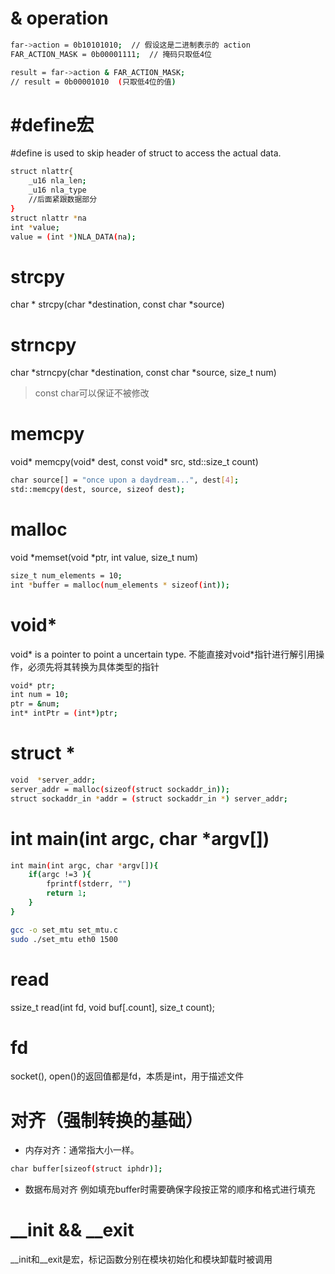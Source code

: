 # & operation
```bash
far->action = 0b10101010;  // 假设这是二进制表示的 action
FAR_ACTION_MASK = 0b00001111;  // 掩码只取低4位

result = far->action & FAR_ACTION_MASK;
// result = 0b00001010  (只取低4位的值)
```
# #define宏
#define is used to skip header of struct to access the actual data.
```bash
struct nlattr{
    _u16 nla_len;
    _u16 nla_type
    //后面紧跟数据部分
}
struct nlattr *na
int *value;
value = (int *)NLA_DATA(na);
```

# strcpy
char * strcpy(char *destination, const char *source)

# strncpy
char *strncpy(char *destination, const char *source, size_t num)
> const char可以保证不被修改

# memcpy
void* memcpy(void* dest, const void* src, std::size_t count)
```bash
char source[] = "once upon a daydream...", dest[4];
std::memcpy(dest, source, sizeof dest);
```

# malloc
void *memset(void *ptr, int value, size_t num)
```bash
size_t num_elements = 10;
int *buffer = malloc(num_elements * sizeof(int));

```


# void*
void* is a pointer to point a uncertain type. 不能直接对void*指针进行解引用操作，必须先将其转换为具体类型的指针
```bash
void* ptr;
int num = 10;
ptr = &num;
int* intPtr = (int*)ptr;

```

# struct *
```bash
void  *server_addr;
server_addr = malloc(sizeof(struct sockaddr_in));
struct sockaddr_in *addr = (struct sockaddr_in *) server_addr;

```
# int main(int argc, char *argv[])
```bash
int main(int argc, char *argv[]){
    if(argc !=3 ){
        fprintf(stderr, "")
        return 1;
    }
}
```
```bash
gcc -o set_mtu set_mtu.c
sudo ./set_mtu eth0 1500
```
# read
ssize_t read(int fd, void buf[.count], size_t count);

# fd
socket(), open()的返回值都是fd，本质是int，用于描述文件

# 对齐（强制转换的基础）
- 内存对齐：通常指大小一样。
```bash
char buffer[sizeof(struct iphdr)];
```
- 数据布局对齐
例如填充buffer时需要确保字段按正常的顺序和格式进行填充

# __init && __exit
__init和__exit是宏，标记函数分别在模块初始化和模块卸载时被调用